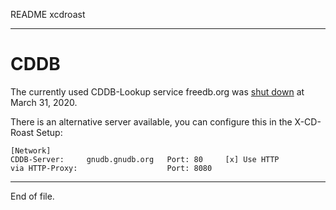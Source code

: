 README xcdroast

---


CDDB
====

The currently used CDDB-Lookup service freedb.org was [shut down][1] at March
31, 2020.

There is an alternative server available, you can configure this in the
X-CD-Roast Setup:

    [Network]
    CDDB-Server:     gnudb.gnudb.org   Port: 80     [x] Use HTTP
    via HTTP-Proxy:                    Port: 8080

[1]:  https://developers.slashdot.org/story/20/03/02/2245216/freedborg-is-shutting-down


---

End of file.
